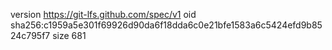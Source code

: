 version https://git-lfs.github.com/spec/v1
oid sha256:c1959a5e301f69926d90da6f18dda6c0e21bfe1583a6c5424efd9b8524c795f7
size 681
